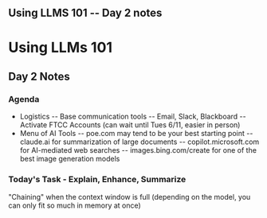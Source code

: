 ## Using LLMS 101 -- Day 2 notes

# Using LLMs 101

## Day 2 Notes

### Agenda
- Logistics
-- Base communication tools -- Email, Slack, Blackboard
-- Activate FTCC Accounts (can wait until Tues 6/11, easier in person)
- Menu of AI Tools
-- poe.com may tend to be your best starting point
-- claude.ai for summarization of large documents
-- copilot.microsoft.com for AI-mediated web searches
-- images.bing.com/create for one of the best image generation models

### Today's Task - Explain, Enhance, Summarize
"Chaining" when the context window is full (depending on the model, you can only fit so much in memory at once)

